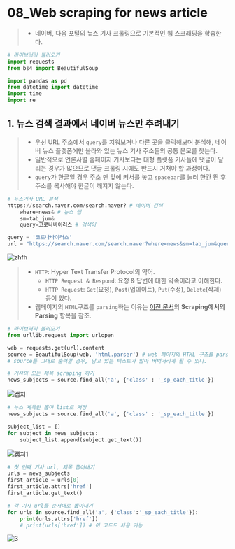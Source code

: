 # 08_Web scraping for news article

> - 네이버, 다음 포털의 뉴스 기사 크롤링으로 기본적인 웹 스크래핑을 학습한다. 

```python
# 라이브러리 불러오기
import requests
from bs4 import BeautifulSoup

import pandas as pd
from datetime import datetime
import time
import re
```



## 1. 뉴스 검색 결과에서 네이버 뉴스만 추려내기

> - 우선 URL 주소에서 `query`를 지워보거나 다른 곳을 클릭해보며 분석해, 네이버 뉴스 플랫폼에만 올라와 있는 뉴스 기사 주소들의 공통 분모를 찾는다. 
> - 일반적으로 언론사별 홈페이지 기사보다는 대형 플랫폼 기사들에 댓글이 달리는 경우가 많으므로 댓글 크롤링 시에도 반드시 거쳐야 할 과정이다.
> - `query`가 한글일 경우 주소 맨 앞에 커서를 놓고 `spacebar`를 눌러 한칸 띈 후 주소를 복사해야 한글이 깨지지 않는다.

```python
# 뉴스기사 URL 분석
https://search.naver.com/search.naver? # 네이버 검색
    where=news& # 뉴스 탭
    sm=tab_jum& 
    query=코로나바이러스 # 검색어

query = '코로나바이러스'
url = "https://search.naver.com/search.naver?where=news&sm=tab_jum&query=" + 코로나바이러스
```

![zhfh](https://user-images.githubusercontent.com/58945760/73122460-8c6a3080-3fc8-11ea-85a4-562fdc7b8e63.PNG)

> - `HTTP`: Hyper Text Transfer Protocol의 약어. 
>   - `HTTP Request & Respond`: 요청 & 답변에 대한 약속이라고 이해한다.
>   - `HTTP Request`: `Get`(요청), `Post`(업데이트), `Put`(수정), `Delete`(삭제) 등이 있다.
> - 웹페이지의 `HTML`구조를 `parsing`하는 이유는 [이전 문서](https://github.com/WinterBlue16/TIL/blob/master/Python%20Basic(2019.12)/04_Web%20Scraping%20Basic.md#1--%EB%8B%A4%EC%9D%8C-%EC%96%B4%ED%95%99%EC%82%AC%EC%A0%84--scraping%ED%95%98%EA%B8%B0)의 **Scraping에서의 Parsing** 항목을 참조.

```python
# 라이브러리 불러오기
from urllib.request import urlopen 

web = requests.get(url).content
source = BeautifulSoup(web, 'html.parser') # web 페이지의 HTML 구조를 parsing
# source를 그대로 출력할 경우, 담고 있는 텍스트가 많아 버벅거리게 될 수 있다.

# 기사의 모든 제목 scraping 하기 
news_subjects = source.find_all('a', {'class' : '_sp_each_title'})
```

![캡처](https://user-images.githubusercontent.com/58945760/73122950-bd992f80-3fcd-11ea-8403-da8a7b579eb2.PNG)

```python
# 뉴스 제목만 뽑아 list로 저장
news_subjects = source.find_all('a', {'class' : '_sp_each_title'})

subject_list = []
for subject in news_subjects:
    subject_list.append(subject.get_text())
```

![캡처1](https://user-images.githubusercontent.com/58945760/73123018-60ea4480-3fce-11ea-9026-812ea57c0e43.PNG)

```python
# 첫 번째 기사 url, 제목 뽑아내기
urls = news_subjects
first_article = urls[0]
first_article.attrs['href']
first_article.get_text()

# 각 기사 url들 순서대로 뽑아내기 
for urls in source.find_all('a', {'class':'_sp_each_title'}):
    print(urls.attrs['href'])
    # print(urls['href']) # 이 코드도 사용 가능
```

![3](https://user-images.githubusercontent.com/58945760/73136680-a7ee3d80-4093-11ea-88dc-c9022cc9674e.PNG)

```python

```

